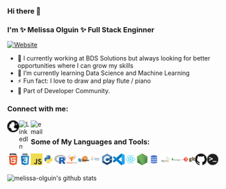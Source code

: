 ### Hi there 👋

<!--
**melissa-olguin/melissa-olguin** is a ✨ _special_ ✨ repository because its `README.md` (this file) appears on your GitHub profile.

theme change 
https://github.com/anuraghazra/github-readme-stats/blob/master/themes/README.md
will try to keep a streek going in 2022 
and work on project for seminar
work on email get it done this week 
short ai helped rought draft
helped edgar with scholarships 

Here are some ideas to get you started:

- 🔭 I’m currently working on ...
- 🌱 I’m currently learning ...
- 👯 I’m looking to collaborate on ...
- 🤔 I’m looking for help with ...
- 💬 Ask me about ...
- 📫 How to reach me: ...
- 😄 Pronouns: ...
- ⚡ Fun fact: ...
-->

### I'm ✨ Melissa Olguin ✨ Full Stack Enginner  

[![Website](https://img.shields.io/website?color=1ABC9C&label=melissaolguin.ml&style=for-the-badge&url=https%3A%2F%2Fmelissaolguin.ml)](https://melissaolguin.ml)

- 🔭 I currently working at BDS Solutions but always looking for better opportunities where I can grow my skills 
- 🌱 I’m currently learning Data Science and Machine Learning 
- ⚡ Fun fact: I love to draw and play flute / piano
- 👯 Part of Developer Community.

### Connect with me:

[<img align="left" alt="melissaolguin.ml" width="27px" src="https://raw.githubusercontent.com/iconic/open-iconic/master/svg/globe.svg" />][website]
[<img align="left" alt="LinkedIn" width="27px" src="https://cdn.jsdelivr.net/npm/simple-icons@v3/icons/linkedin.svg" />][linkedin]
[<img align="left" alt="email" width="27px" src="https://cdn.jsdelivr.net/npm/simple-icons@v3/icons/gmail.svg" />][email]
<br />

### Some of My Languages and Tools:


<img align="left" alt="HTML5" width="27px" src="https://raw.githubusercontent.com/github/explore/80688e429a7d4ef2fca1e82350fe8e3517d3494d/topics/html/html.png" />
<img align="left" alt="CSS3" width="27px" src="https://raw.githubusercontent.com/github/explore/80688e429a7d4ef2fca1e82350fe8e3517d3494d/topics/css/css.png" />
<img align="left" alt="JavaScript" width="27px" src="https://raw.githubusercontent.com/github/explore/80688e429a7d4ef2fca1e82350fe8e3517d3494d/topics/javascript/javascript.png" />

<img align="left" alt="python" width="27px"  src="https://raw.githubusercontent.com/github/explore/80688e429a7d4ef2fca1e82350fe8e3517d3494d/topics/python/python.png" />
<img align="left" alt="R" width="27px" src="https://raw.githubusercontent.com/github/explore/80688e429a7d4ef2fca1e82350fe8e3517d3494d/topics/r/r.png" />
<img align="left" alt="tensorflow" width="27px" src="https://raw.githubusercontent.com/github/explore/80688e429a7d4ef2fca1e82350fe8e3517d3494d/topics/tensorflow/tensorflow.png" />
<img align="left" alt="scikit-learn" width="27px" src="https://raw.githubusercontent.com/github/explore/80688e429a7d4ef2fca1e82350fe8e3517d3494d/topics/scikit-learn/scikit-learn.png" />



<img align="left" alt="Java" width="27px" src="https://raw.githubusercontent.com/github/explore/80688e429a7d4ef2fca1e82350fe8e3517d3494d/topics/java/java.png" />
<img align="left" alt="C++"  width="27px"  src="https://raw.githubusercontent.com/github/explore/80688e429a7d4ef2fca1e82350fe8e3517d3494d/topics/cpp/cpp.png" />

<img align="left" alt="Visual Studio Code" width="27px" src="https://raw.githubusercontent.com/github/explore/80688e429a7d4ef2fca1e82350fe8e3517d3494d/topics/visual-studio-code/visual-studio-code.png" />
<img align="left" alt="React" width="27px" src="https://raw.githubusercontent.com/github/explore/80688e429a7d4ef2fca1e82350fe8e3517d3494d/topics/react/react.png" />
<img align="left" alt="Node.js" width="27px" src="https://raw.githubusercontent.com/github/explore/80688e429a7d4ef2fca1e82350fe8e3517d3494d/topics/nodejs/nodejs.png" />
<img align="left" alt="SQL" width="27px" src="https://raw.githubusercontent.com/github/explore/80688e429a7d4ef2fca1e82350fe8e3517d3494d/topics/sql/sql.png" />
<img align="left" alt="MySQL" width="27px" src="https://raw.githubusercontent.com/github/explore/80688e429a7d4ef2fca1e82350fe8e3517d3494d/topics/mysql/mysql.png" />
<img align="left" alt="MongoDB" width="27px" src="https://raw.githubusercontent.com/github/explore/80688e429a7d4ef2fca1e82350fe8e3517d3494d/topics/mongodb/mongodb.png" />
<img align="left" alt="Git" width="27px" src="https://raw.githubusercontent.com/github/explore/80688e429a7d4ef2fca1e82350fe8e3517d3494d/topics/git/git.png" />
<img align="left" alt="GitHub" width="27px" src="https://raw.githubusercontent.com/github/explore/78df643247d429f6cc873026c0622819ad797942/topics/github/github.png" />
<img align="left" alt="Terminal" width="27px" src="https://raw.githubusercontent.com/github/explore/80688e429a7d4ef2fca1e82350fe8e3517d3494d/topics/terminal/terminal.png" />

<br />
<br />

![melissa-olguin's github stats](https://github-readme-stats.vercel.app/api?username=melissa-olguin&theme=gotham&show_icons=true&hide_border=true)


[website]: https://melissaolguin.ml/
[linkedin]: https://www.linkedin.com/in/melissa-olguin-50b86819a/
[email]: mailto:melissa.olguin25@gmail.com?&subject=Just%20saw%20your%20github
